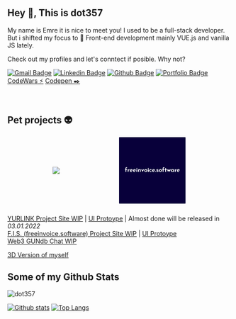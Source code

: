 ## Hey 👋, This is dot357
My name is Emre it is nice to meet you!
I used to be a full-stack developer. But i shifted my focus to 🎯 Front-end development mainly VUE.js and vanilla JS lately.

Check out my profiles and let's conntect if posible. Why not? 

[![Gmail Badge](https://img.shields.io/badge/-emrecaneskimez@outlook.com-c14438?style=flat&logo=Gmail&logoColor=white&link=mailto:emrecaneskimez@outlook.com)](mailto:emrecaneskimez@outlook.com) 
[![Linkedin Badge](https://img.shields.io/badge/-emrecaneskimez-0072b1?style=flat&logo=Linkedin&logoColor=white&link=https://www.linkedin.com/in/emrecaneskimez/)](https://www.linkedin.com/in/emrecaneskimez/) [![Github Badge](https://img.shields.io/badge/-dot357-grey?style=flat&logo=github&logoColor=white&link=https://github.com/dot357/)](https://www.github.com/dot357/) [![Portfolio Badge](https://img.shields.io/badge/portfolio-web-blue?style=flat&link=https://www.linkedin.com/in/emrecaneskimez//)](https://www.linkedin.com/in/emrecaneskimez//)  [CodeWars ⚡](https://www.codewars.com/users/dot357/) [Codepen ✒️ ](https://codepen.io/-357)




<br>

## Pet projects 👽
<div style="display:flex;flex-direction:row;align-items:center;justify-content:center;margin-bottom:25px;">
<img src="https://yurlink.com/yurlinklogoappstore.png" width="150">
<img src="https://raw.githubusercontent.com/dot357/logos/main/fislogo.png" width="150">
</div>

[YURLINK Project Site WIP](https://yurlink.com) | [UI Protoype](https://yurlink.com/8xxfe) | Almost done will be released in *03.01.2022* <br>
[F.I.S. (freeinvoice.software) Project Site WIP](https://freeinvoice.software) | [UI Protoype](https://yurlink.com/158by) <br>
[Web3 GUNdb Chat WIP](https://emrecaneskimez.com)

[3D Version of myself](https://dot357.github.io)




## Some of my Github Stats
<p align=left> <img src=https://komarev.com/ghpvc/?username=dot357 alt=dot357 /> </p>

[![Github stats](https://github-readme-stats.vercel.app/api?username=dot357&show_icons=true&include_all_commits=true)](https://github.com/dot357/github-readme-stats)
[![Top Langs](https://github-readme-stats.vercel.app/api/top-langs/?username=dot357&layout=compact)](https://github.com/dot357/github-readme-stats)





<!--
**dot357/dot357** is a ✨ _special_ ✨ repository because its `README.md` (this file) appears on your GitHub profile.

Here are some ideas to get you started:

- 🔭 I’m currently working on ...
- 🌱 I’m currently learning ...
- 👯 I’m looking to collaborate on ...
- 🤔 I’m looking for help with ...
- 💬 Ask me about ...
- 📫 How to reach me: ...
- 😄 Pronouns: ...
- ⚡ Fun fact: ...
[https://www.codewars.com/users/dot357/badges/large]asd
-->
